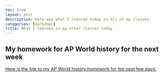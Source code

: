 ```yaml
---
toc: true
layout: post
description: Here was what I leanred today in all of my classes.
categories: [markdown]
title: What I learned in my other classes today
---
```

## My homework for AP World history for the next week
[Here is the link to my AP World history homework for the next few days.](https://docs.google.com/document/d/1pZpsiJbjfWFL4h1HNx8oQgEhI8kb4hlqkOW4oKGZ03M/edit)
